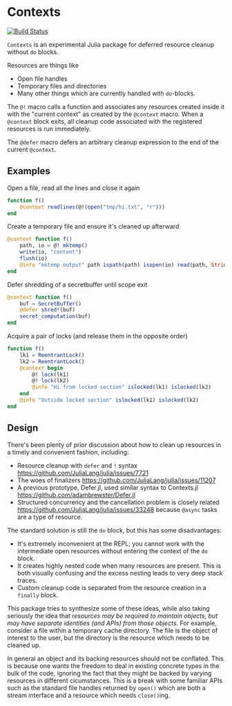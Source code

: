 # Contexts

[![Build Status](https://github.com/c42f/Contexts.jl/workflows/CI/badge.svg)](https://github.com/c42f/Contexts.jl/actions)

`Contexts` is an experimental Julia package for deferred resource cleanup
without `do` blocks.

Resources are things like
* Open file handles
* Temporary files and directories
* Many other things which are currently handled with `do`-blocks.

The `@!` macro calls a function and associates any resources created inside it
with the "current context" as created by the `@context` macro. When a
`@context` block exits, all cleanup code associated with the registered
resources is run immediately.

The `@defer` macro defers an arbitrary cleanup expression to the end of the
current `@context`.

## Examples

Open a file, read all the lines and close it again

```julia
function f()
    @context readlines(@!(open("tmp/hi.txt", "r")))
end
```

Create a temporary file and ensure it's cleaned up afterward

```julia
@context function f()
    path, io = @! mktemp()
    write(io, "content")
    flush(io)
    @info "mktemp output" path ispath(path) isopen(io) read(path, String)
end
```

Defer shredding of a secretbuffer until scope exit

```julia
@context function f()
    buf = SecretBuffer()
    @defer shred!(buf)
    secret_computation(buf)
end
```

Acquire a pair of locks (and release them in the opposite order)

```julia
function f()
    lk1 = ReentrantLock()
    lk2 = ReentrantLock()
    @context begin
        @! lock(lk1)
        @! lock(lk2)
        @info "Hi from locked section" islocked(lk1) islocked(lk2)
    end
    @info "Outside locked section" islocked(lk1) islocked(lk2)
end
```

## Design

There's been plenty of prior discussion about how to clean up resources in a
timely and convenient fashion, including:

* Resource cleanup with `defer` and `!` syntax https://github.com/JuliaLang/julia/issues/7721
* The woes of finalizers https://github.com/JuliaLang/julia/issues/11207
* A previous prototype, Defer.jl, used similar syntax to Contexts.jl
  https://github.com/adambrewster/Defer.jl
* Structured concurrency and the cancellation problem is closely related
  https://github.com/JuliaLang/julia/issues/33248 because `@async` tasks are a
  type of resource.

The standard solution is still the `do` block, but this has some disadvantages:
* It's extremely inconvenient at the REPL; you cannot work with the
  intermediate open resources without entering the context of the `do` block.
* It creates highly nested code when many resources are present. This is both
  visually confusing and the excess nesting leads to very deep stack traces.
* Custom cleanup code is separated from the resource creation in a `finally`
  block.

This package tries to synthesize some of these ideas, while also taking
seriously the idea that *resources may be required to maintain objects, but may
have separate identities (and APIs) from those objects*. For example, consider
a file within a temporary cache directory. The file is the object of interest
to the user, but the directory is the resource which needs to be cleaned up.

In general an object and its backing resources should not be conflated. This is
because one wants the freedom to deal in existing concrete types in the bulk of
the code, ignoring the fact that they might be backed by varying resources in
different cicumstances. This is a break with some familiar APIs such as the
standard file handles returned by `open()` which are both a stream interface
and a resource which needs `close()`ing.

